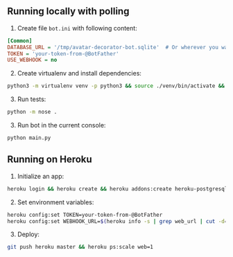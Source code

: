 Running locally with polling
----------------------------

1. Create file `bot.ini` with following content:

```ini
[Common]
DATABASE_URL = '/tmp/avatar-decorator-bot.sqlite'  # Or wherever you want to put your database
TOKEN = 'your-token-from-@BotFather'
USE_WEBHOOK = no
```

2. Create virtualenv and install dependencies:

```bash
python3 -m virtualenv venv -p python3 && source ./venv/bin/activate && python -m pip install -r requirements.txt
```

3. Run tests:

```bash
python -m nose .
```

3. Run bot in the current console:

```bash
python main.py
```

Running on Heroku
-----------------

1. Initialize an app:

```bash
heroku login && heroku create && heroku addons:create heroku-postgresql:hobby-dev
```

2. Set environment variables:

```bash
heroku config:set TOKEN=your-token-from-@BotFather
heroku config:set WEBHOOK_URL=$(heroku info -s | grep web_url | cut -d= -f2)
```

3. Deploy:

```bash
git push heroku master && heroku ps:scale web=1
```
